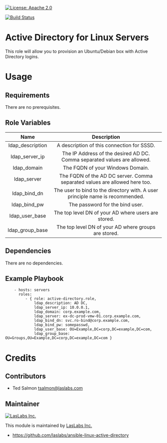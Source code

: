 [![License: Apache 2.0](https://img.shields.io/badge/license-Apache--2.0-blue.svg)](https://www.apache.org/licenses/LICENSE-2.0.html)

[![Build Status](https://travis-ci.org/LasLabs/ansible-linux-active-directory.svg?branch=master)](https://travis-ci.org/LasLabs/ansible-linux-active-directory)

Active Directory for Linux Servers
==================================

This role will allow you to provision an Ubuntu/Debian box with Active Directory logins.

Usage
=====

Requirements
------------

There are no prerequisites.

Role Variables
--------------
| Name | Description |
| :--: | :---------: |
| ldap_description | A description of this connection for SSSD. |
| ldap_server_ip | The IP Address of the desired AD DC. Comma separated values are allowed. |
| ldap_domain | The FQDN of your Windows Domain. |
| ldap_server | The FQDN of the AD DC server. Comma separated values are allowed here too. |
| ldap_bind_dn | The user to bind to the directory with. A user principle name is recommended. |
| ldap_bind_pw | The password for the bind user. |
| ldap_user_base | The top level DN of your AD where users are stored. |
| ldap_group_base | The top level DN of your AD where groups are stored. |

Dependencies
------------

There are no dependencies.

Example Playbook
----------------

```
    - hosts: servers
      roles:
         - { role: active-directory.role,
             ldap_description: AD DC,
             ldap_server_ip: 10.0.0.1,
             ldap_domain: corp.example.com,
             ldap_server: ex-dc-prod-vmw-01.corp.example.com,
             ldap_bind_dn: svc.ro-bind@corp.example.com,
             ldap_bind_pw: somepasswd,
             ldap_user_base: OU=Example,DC=corp,DC=example,DC=com,
             ldap_group_base: OU=Groups,OU=Example,DC=corp,DC=example,DC=com }
```

Credits
=======

Contributors
------------

* Ted Salmon <tsalmon@laslabs.com>

Maintainer
----------

[![LasLabs Inc.](https://laslabs.com/logo.png)](https://laslabs.com)

This module is maintained by [LasLabs Inc.](https://laslabs.com)

* https://github.com/laslabs/ansible-linux-active-directory
